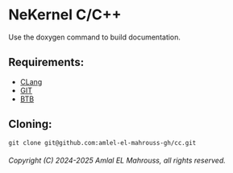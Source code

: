 # NeKernel C/C++

Use the doxygen command to build documentation.

## Requirements:

- [CLang](https://clang.llvm.org/)
- [GIT](https://git-scm.com/)
- [BTB](https://github.com/amlel-el-mahrouss/btb)

## Cloning:

```
git clone git@github.com:amlel-el-mahrouss-gh/cc.git
```

###### Copyright (C) 2024-2025 Amlal EL Mahrouss, all rights reserved.
